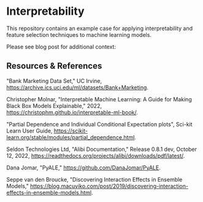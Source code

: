 # Interpretability

This repository contains an example case for applying interpretability and feature selection techniques to machine learning models.

Please see blog post for additional context: 

## Resources & References

"Bank Marketing Data Set," UC Irvine, https://archive.ics.uci.edu/ml/datasets/Bank+Marketing.

Christopher Molnar, "Interpretable Machine Learning: A Guide for Making Black Box Models Explainable," 2022, https://christophm.github.io/interpretable-ml-book/.

"Partial Dependence and Individual Conditional Expectation plots", Sci-kit Learn User Guide, https://scikit-learn.org/stable/modules/partial_dependence.html.

Seldon Technologies Ltd, "Alibi Documentation," Release 0.8.1 dev, October 12, 2022, https://readthedocs.org/projects/alibi/downloads/pdf/latest/.

Dana Jomar, "PyALE," https://github.com/DanaJomar/PyALE.

Seppe van den Broucke, "Discovering Interaction Effects in Ensemble Models," https://blog.macuyiko.com/post/2019/discovering-interaction-effects-in-ensemble-models.html.
